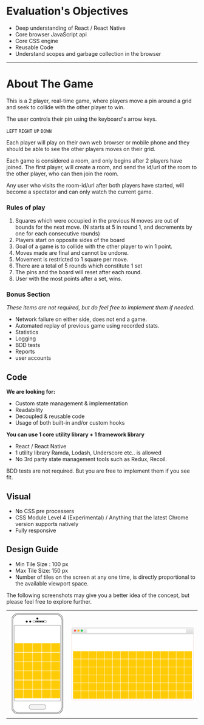 

# **Evaluation's Objectives**

- Deep understanding of React / React Native
- Core browser JavaScript api
- Core CSS engine 
- Reusable Code
- Understand scopes and garbage collection in the browser

-----

# About The Game

This is a 2 player, real-time game, where players move a pin around a grid  and seek to collide with the other player to win.

The user controls their pin using the keyboard's arrow keys. 

`LEFT` `RIGHT` `UP` `DOWN`

Each player will play on their own web browser or mobile phone and they should be able to see the other players moves on their grid. 

Each game is considered a room, and only begins after 2 players have joined. The first player, will create a room, and send the id/url of the room to the other player, who can then join the room. 

Any user who visits the room-id/url after both players have started, will become a spectator and can only watch the current game. 

### Rules of play

1. Squares which were occupied in the previous N moves are
   out of bounds for the next move. (N starts at 5 in round 1, and decrements by one for each consecutive rounds)
2. Players start on opposite sides of the board
3. Goal of a game is to collide with the other player to win 1 point.
4. Moves made are final and cannot be undone. 
5. Movement is restricted to 1 square per move.
6. There are a total of 5 rounds which constitute 1 set 
7. The pins and the board will reset after each round. 
8. User with the most points after a set, wins. 


### Bonus Section

*These items are not required, but do feel free to implement them if needed.*

- Network failure on either side, does not end a game. 
- Automated replay of previous game using recorded stats. 
- Statistics
- Logging
- BDD tests
- Reports
- user accounts

## Code 

**We are looking for:**

- Custom state management & implementation 
- Readability
- Decoupled & reusable code 
- Usage of both built-in and/or custom hooks

**You can use 1 core utility library +  1 framework library**

- React / React Native
- 1 utility library Ramda, Lodash, Underscore etc.. is allowed
- No 3rd party state management tools such as Redux, Recoil. 

BDD tests are not required. But you are free to implement them if you see fit. 


## Visual

- No CSS pre processers
- CSS Module Level 4 (Experimental) / Anything that the latest Chrome version supports natively
- Fully responsive



## Design Guide

- Min Tile Size : 100 px
- Max Tile Size: 150 px
- Number of tiles on the screen at any one time, is directly proportional to the available viewport space.

The following screenshots may give you a better idea of the concept, but please feel free to explore further. 



|      |      |
| ---- | ---- |
|    ![mobile@0,5x](md-assets/mobile@0,5x.png)  |   ![desktop](md-assets/desktop.png)   |







